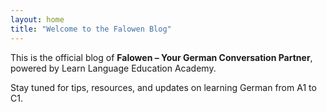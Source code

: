 ```yaml
---
layout: home
title: "Welcome to the Falowen Blog"
---
```


This is the official blog of **Falowen – Your German Conversation Partner**, powered by Learn Language Education Academy.

Stay tuned for tips, resources, and updates on learning German from A1 to C1.
